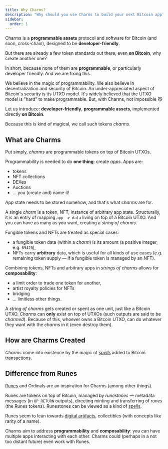 ```yaml
---
title: Why Charms?
description: "Why should you use Charms to build your next Bitcoin app?"
sidebar:
  order: 1
---
```


Charms is a **programmable assets** protocol and software for Bitcoin (and soon, cross-chain), designed to be
**developer-friendly**.

But there are already a few token standards out there, even **on Bitcoin**, why create another one?

In short, because none of them are **programmable**, or particularly developer friendly. And we are fixing this.

We believe in the magic of programmability. We also believe in decentralization and security of Bitcoin. An
under-appreciated aspect of Bitcoin's security is its UTXO model. It's widely believed that the UTXO model is "hard" to
make programmable. But, with Charms, not impossible 😼

Let us introduce: **developer-friendly**, **programmable assets**, implemented directly **on Bitcoin**.

Because this is kind of magical, we call such tokens *charms*.

## What are Charms

Put simply, _charms_ are programmable tokens on top of Bitcoin UTXOs.

Programmability is needed to do **one thing**: create *apps*. Apps are:

- tokens
- NFT collections
- DEXes
- Auctions
- ... you (create and) name it!

App state needs to be stored somehow, and that's what *charms* are for.

A single *charm* is a token, NFT, instance of arbitrary app state. Structurally, it is an entry of mapping `app -> data`
living on top of a Bitcoin UTXO. And you can have as many as you want, creating a _string of charms_.

Fungible tokens and NFTs are treated as special cases:

- a fungible token data (within a *charm*) is its amount (a positive integer, e.g. `69420`),
- NFTs carry **arbitrary** data, which is useful for all kinds of use cases (e.g. remaining token supply — if a
  fungible token is managed by an NFT).

Combining tokens, NFTs and arbitrary apps in *strings of charms* allows for **composability**:

- a limit order to trade one token for another,
- artist royalty policies for NFTs
- bridging
- ... limitless other things.

A *string of charms* gets created or spent as one unit, just like a Bitcoin UTXO. *Charms* can **only** exist on top of
UTXOs (such outputs are said to be *charmed*). Because of this, whoever owns a Bitcoin UTXO, can do whatever they want
with the *charms* in it (even destroy them).

## How are Charms Created

*Charms* come into existence by the magic of *[spells](/concepts/spells)* added to Bitcoin transactions.

## Difference from Runes

[Runes](https://docs.ordinals.com/runes.html) and Ordinals are an inspiration for Charms (among other things).

Runes are tokens on top of Bitcoin, managed by *runestones* — metadata messages (in `OP_RETURN`
outputs), directing minting and transferring of *runes* (the Runes tokens). Runestones can be viewed as a kind
of [spells](/concepts/spells).

Runes seem to lean towards [digital artifacts](https://docs.ordinals.com/digital-artifacts.html), collectibles (with
concepts like rarity of a name).

Charms aim to address **programmability** and **composability**: you can have multiple apps interacting with each other.
Charms
could (perhaps in a not too distant future) even work with Runes. 
